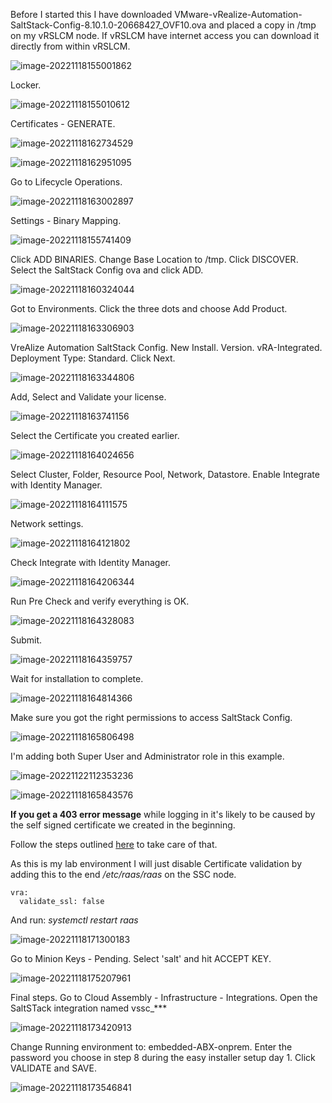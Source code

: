 Before I started this I have downloaded VMware-vRealize-Automation-SaltStack-Config-8.10.1.0-20668427_OVF10.ova and placed a copy in /tmp on my vRSLCM node. If vRSLCM have internet access you can download it directly from within vRSLCM.

![image-20221118155001862](./assets/images/multivm/image-20221118155001862.png)

Locker.

![image-20221118155010612](./assets/images/multivm/image-20221118155010612.png)

Certificates - GENERATE.

![image-20221118162734529](./assets/images/multivm/image-20221118162734529.png)

![image-20221118162951095](./assets/images/multivm/image-20221118162951095.png)

Go to Lifecycle Operations.

![image-20221118163002897](./assets/images/multivm/image-20221118163002897.png)

Settings - Binary Mapping.

![image-20221118155741409](./assets/images/multivm/image-20221118155741409.png)

Click ADD BINARIES. Change Base Location to /tmp. Click DISCOVER. Select the SaltStack Config ova and click ADD.

![image-20221118160324044](./assets/images/multivm/image-20221118160324044.png)

Got to Environments. Click the three dots and choose Add Product.

![image-20221118163306903](./assets/images/multivm/image-20221118163306903.png)

VreAlize Automation SaltStack Config. New Install. Version. vRA-Integrated. Deployment Type: Standard. Click Next.

![image-20221118163344806](./assets/images/multivm/image-20221118163344806.png)

Add, Select and Validate your license. 

![image-20221118163741156](./assets/images/multivm/image-20221118163741156.png)

Select the Certificate you created earlier.

![image-20221118164024656](./assets/images/multivm/image-20221118164024656.png)

Select Cluster, Folder, Resource Pool, Network, Datastore. Enable Integrate with Identity Manager.

![image-20221118164111575](./assets/images/multivm/image-20221118164111575.png)

Network settings.

![image-20221118164121802](./assets/images/multivm/image-20221118164121802.png)

Check Integrate with Identity Manager.

![image-20221118164206344](./assets/images/multivm/image-20221118164206344.png)

Run Pre Check and verify everything is OK.

![image-20221118164328083](./assets/images/multivm/image-20221118164328083.png)

Submit.

![image-20221118164359757](./assets/images/multivm/image-20221118164359757.png)

Wait for installation to complete.

![image-20221118164814366](./assets/images/multivm/image-20221118164814366.png)

Make sure you got the right permissions to access SaltStack Config.

![image-20221118165806498](./assets/images/multivm/image-20221118165806498.png)

I'm adding both Super User and Administrator role in this example.

![image-20221122112353236](./assets/images/networkprofiles/image-20221122112353236.png)

![image-20221118165843576](./assets/images/multivm/image-20221118165843576.png)





**If you get a 403 error message** while logging in it's likely to be caused by the self signed certificate we created in the beginning.

Follow the steps outlined [here](https://docs.vmware.com/en/VMware-vRealize-Automation-SaltStack-Config/8.10/install-configure-saltstack-config/GUID-21A87CE2-8184-4F41-B71B-0FCBB93F21FC.html) to take care of that. 

As this is my lab environment I will just disable Certificate validation by adding this to the end */etc/raas/raas* on the SSC node.

```
vra:
  validate_ssl: false
```

And run: *systemctl restart raas*

![image-20221118171300183](./assets/images/multivm/image-20221118171300183.png)

Go to Minion Keys - Pending. Select 'salt' and hit ACCEPT KEY.

![image-20221118175207961](./assets/images/multivm/image-20221118175207961.png)

Final steps. Go to Cloud Assembly - Infrastructure - Integrations. Open the SaltSTack integration named vssc_***

![image-20221118173420913](./assets/images/multivm/image-20221118173420913.png)

Change Running environment to: embedded-ABX-onprem. Enter the password you choose in step 8 during the easy installer setup day 1. Click VALIDATE and SAVE.

![image-20221118173546841](./assets/images/multivm/image-20221118173546841.png)

